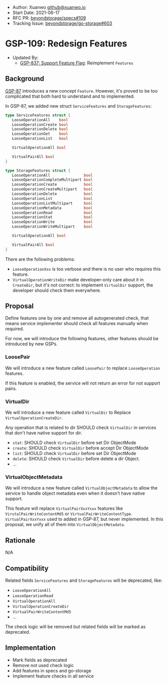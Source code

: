 - Author: Xuanwo <github@xuanwo.io>
- Start Date: 2021-06-17
- RFC PR: [beyondstorage/specs#109](https://github.com/rgglez/specs/issues/109)
- Tracking Issue: [beyondstorage/go-storage#603](https://github.com/rgglez/go-storage/issues/603)

# GSP-109: Redesign Features

- Updated By:
    - [GSP-837: Support Feature Flag](./837-support-feature-flag.md): Reimplement `Features`

## Background

[GSP-87](https://github.com/rgglez/specs/pull/87) introduces a new concept `Feature`. However, it's proved to be too complicated that both hard to understand and to implemented.

In GSP-87, we added new struct `ServiceFeatures` and `StorageFeatures`:

```go
type ServiceFeatures struct {
   LooseOperationAll    bool
   LooseOperationCreate bool
   LooseOperationDelete bool
   LooseOperationGet    bool
   LooseOperationList   bool

   VirtualOperationAll bool

   VirtualPairAll bool
}

type StorageFeatures struct {
   LooseOperationAll               bool
   LooseOperationCompleteMultipart bool
   LooseOperationCreate            bool
   LooseOperationCreateMultipart   bool
   LooseOperationDelete            bool
   LooseOperationList              bool
   LooseOperationListMultipart     bool
   LooseOperationMetadata          bool
   LooseOperationRead              bool
   LooseOperationStat              bool
   LooseOperationWrite             bool
   LooseOperationWriteMultipart    bool

   VirtualOperationAll bool

   VirtualPairAll bool
}
```

There are the following problems:

- `LooseOperationXxx` is too verbose and there is no user who requires this feature.
- `VirtualOperationWriteDir` make developer-only care about it in `CreateDir`, but it's not correct: to implement `VirtualDir` support, the developer should check them everywhere.

## Proposal

Define features one by one and remove all autogenerated check, that means service implementer should check all features manually when required.

For now, we will introduce the following features, other features should be introduced by new GSPs.

### LoosePair

We will introduce a new feature called `LoosePair` to replace `LooseOperation` features.

If this feature is enabled, the service will not return an error for not support pairs.

### VirtualDir

We will introduce a new feature called `VirtualDir` to Replace `VirtualOperationCreateDir`.

Any operation that is related to dir SHOULD check `VirtualDir` in services that don't have native support for dir.

- `stat`: SHOULD check `VirtualDir` before set Dir ObjectMode
- `create`: SHOULD check `VirtualDir` before accept Dir ObjectMode
- `list`: SHOULD check `VirtualDir` before set Dir ObjectMode
- `delete`: SHOULD check `VirtualDir` before delete a dir Object.
- ...

### VirtualObjectMetadata

We will introduce a new feature called `VirtualObjectMetadata` to allow the service to handle object metadata even when it doesn't have native support.

This feature will replace `VirtualPairXxxYxxx` features like `VirutalPairWriteContentMd5` or `VirtualPairWriteContentType`. `VirtualPairXxxYxxx` used to added in GSP-87, but never implemented. In this proposal, we unify all of them into `VirtualObjectMetadata`.

## Rationale

N/A

## Compatibility

Related fields `ServiceFeatures` and `StorageFeatures` will be deprecated, like:

- `LooseOperationAll`
- `LooseOperationRead`
- `VirtualOperationAll`
- `VirtualOperationCreateDir`
- `VirtualPairWriteContentMd5`
- ...

The check logic will be removed but related fields will be marked as deprecated.

## Implementation

- Mark fields as deprecated
- Remove not used check logic
- Add features in specs and go-storage
- Implement feature checks in all service
